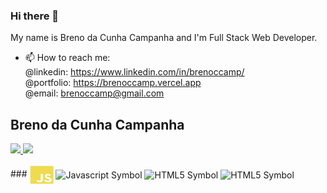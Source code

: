 ### Hi there 👋
<!--
**brenoccamp/brenoccamp** is a ✨ _special_ ✨ repository because its `README.md` (this file) appears on your GitHub profile.

Here are some ideas to get you started:

- 🔭 I’m currently working on ...
- 👯 I’m looking to collaborate on ...
- 🤔 I’m looking for help with ...
- 💬 Ask me about ...
- 😄 Pronouns: ...
- ⚡ Fun fact: ...
-->
My name is Breno da Cunha Campanha and I'm Full Stack Web Developer.

- 📫 How to reach me:<br>
 @linkedin:  https://www.linkedin.com/in/brenoccamp/<br>
 @portfolio: https://brenoccamp.vercel.app<br>
 @email:     brenoccamp@gmail.com


## Breno da Cunha Campanha
<div>
<a href="https://github.com/brenoccamp">
<img height="180em" src="https://github-readme-stats.vercel.app/api?username=brenoccamp&show_icons=true&theme=tokyonight&include_all_commits=true&count_private=true"/>
<img height="180em" src="https://github-readme-stats.vercel.app/api/top-langs/?username=brenoccamp&layout=compact&langs_count=7&theme=tokyonight"/>
</div>
<div style="display: inline_block"><br></a>
### 
<img align="center" alt="brenoccamp" height="29" width="38" src="https://raw.githubusercontent.com/devicons/devicon/master/icons/javascript/javascript-plain.svg">
<img align="center" alt="Javascript Symbol" height="35" width="45" 
src="https://cdn.jsdelivr.net/gh/devicons/devicon/icons/html5/html5-plain-wordmark.svg">
<img align="center" alt="HTML5 Symbol" height="35" width="45" 
src="https://cdn.jsdelivr.net/gh/devicons/devicon/icons/css3/css3-plain-wordmark.svg">
<img align="center" alt="HTML5 Symbol" height="35" width="45"
src="https://cdn.jsdelivr.net/gh/devicons/devicon/icons/css3/css3-plain-wordmark.svg">
